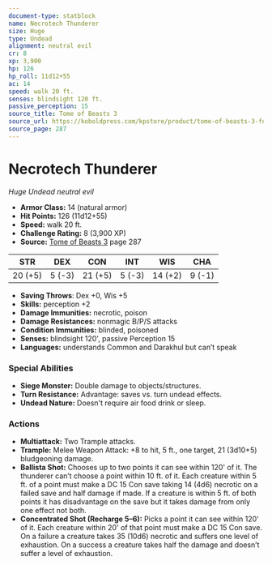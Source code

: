 ```yaml
---
document-type: statblock
name: Necrotech Thunderer
size: Huge
type: Undead
alignment: neutral evil
cr: 8
xp: 3,900
hp: 126
hp_roll: 11d12+55
ac: 14
speed: walk 20 ft.
senses: blindsight 120 ft. 
passive_perception: 15
source_title: Tome of Beasts 3
source_url: https://koboldpress.com/kpstore/product/tome-of-beasts-3-for-5th-edition/
source_page: 287
---
```


# Necrotech Thunderer

*Huge* *Undead* *neutral evil*

- **Armor Class:** 14 (natural armor)
- **Hit Points:** 126 (11d12+55)
- **Speed:** walk 20 ft.
- **Challenge Rating:** 8 (3,900 XP)
- **Source:** [Tome of Beasts 3](https://koboldpress.com/kpstore/product/tome-of-beasts-3-for-5th-edition/) page 287

| STR | DEX | CON | INT | WIS | CHA |
| --- | --- | --- | --- | --- | --- |
| 20 (+5) | 5 (-3) | 21 (+5) | 5 (-3) | 14 (+2) | 9 (-1) |

- **Saving Throws**: Dex +0, Wis +5
- **Skills:** perception +2
- **Damage Immunities:** necrotic, poison
- **Damage Resistances:** nonmagic B/P/S attacks
- **Condition Immunities:** blinded, poisoned
- **Senses:** blindsight 120', passive Perception 15
- **Languages:** understands Common and Darakhul but can’t speak

### Special Abilities

- **Siege Monster:** Double damage to objects/structures.
- **Turn Resistance:** Advantage: saves vs. turn undead effects.
- **Undead Nature:** Doesn't require air food drink or sleep.

### Actions

- **Multiattack:** Two Trample attacks.
- **Trample:** Melee Weapon Attack: +8 to hit, 5 ft., one target, 21 (3d10+5) bludgeoning damage.
- **Ballista Shot:** Chooses up to two points it can see within 120' of it. The thunderer can’t choose a point within 10 ft. of it. Each creature within 5 ft. of a point must make a DC 15 Con save taking 14 (4d6) necrotic on a failed save and half damage if made. If a creature is within 5 ft. of both points it has disadvantage on the save but it takes damage from only one effect not both.
- **Concentrated Shot (Recharge 5–6):** Picks a point it can see within 120' of it. Each creature within 20' of that point must make a DC 15 Con save. On a failure a creature takes 35 (10d6) necrotic and suffers one level of exhaustion. On a success a creature takes half the damage and doesn’t suffer a level of exhaustion.
